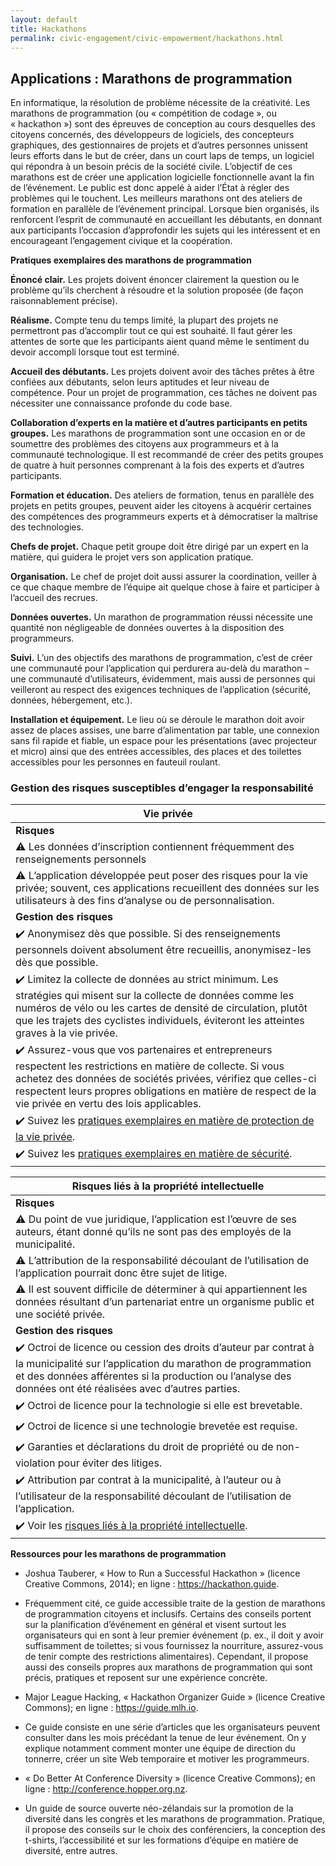 ```yaml
---
layout: default
title: Hackathons
permalink: civic-engagement/civic-empowerment/hackathons.html
---
```


## Applications : Marathons de programmation

En informatique, la résolution de problème nécessite de la créativité. Les marathons de programmation (ou « compétition de codage », ou « hackathon ») sont des épreuves de conception au cours desquelles des citoyens concernés, des développeurs de logiciels, des concepteurs graphiques, des gestionnaires de projets et d’autres personnes unissent leurs efforts dans le but de créer, dans un court laps de temps, un logiciel qui répondra à un besoin précis de la société civile. L’objectif de ces marathons est de créer une application logicielle fonctionnelle avant la fin de l’événement.
Le public est donc appelé à aider l’État à régler des problèmes qui le touchent. Les meilleurs marathons ont des ateliers de formation en parallèle de l’événement principal. Lorsque bien organisés, ils renforcent l’esprit de communauté en accueillant les débutants, en donnant aux participants l’occasion d’approfondir les sujets qui les intéressent et en encourageant l’engagement civique et la coopération.

**Pratiques exemplaires des marathons de programmation**

**Énoncé clair.** Les projets doivent énoncer clairement la question ou le problème qu’ils cherchent à résoudre et la solution proposée (de façon raisonnablement précise).

**Réalisme.** Compte tenu du temps limité, la plupart des projets ne permettront pas d’accomplir tout ce qui est souhaité. Il faut gérer les attentes de sorte que les participants aient quand même le sentiment du devoir accompli lorsque tout est terminé.

**Accueil des débutants.** Les projets doivent avoir des tâches prêtes à être confiées aux débutants, selon leurs aptitudes et leur niveau de compétence. Pour un projet de programmation, ces tâches ne doivent pas nécessiter une connaissance profonde du code base.

**Collaboration d’experts en la matière et d’autres participants en petits groupes.** Les marathons de programmation sont une occasion en or de soumettre des problèmes des citoyens aux programmeurs et à la communauté technologique. Il est recommandé de créer des petits groupes de quatre à huit personnes comprenant à la fois des experts et d’autres participants.

**Formation et éducation.** Des ateliers de formation, tenus en parallèle des projets en petits groupes, peuvent aider les citoyens à acquérir certaines des compétences des programmeurs experts et à démocratiser la maîtrise des technologies.

**Chefs de projet.** Chaque petit groupe doit être dirigé par un expert en la matière, qui guidera le projet vers son application pratique.

**Organisation.** Le chef de projet doit aussi assurer la coordination, veiller à ce que chaque membre de l’équipe ait quelque chose à faire et participer à l’accueil des recrues.

**Données ouvertes.** Un marathon de programmation réussi nécessite une quantité non négligeable de données ouvertes à la disposition des programmeurs.

**Suivi.** L’un des objectifs des marathons de programmation, c’est de créer une communauté pour l’application qui perdurera au-delà du marathon – une communauté d’utilisateurs, évidemment, mais aussi de personnes qui veilleront au respect des exigences techniques de l’application (sécurité, données, hébergement, etc.).

**Installation et équipement.** Le lieu où se déroule le marathon doit avoir assez de places assises, une barre d’alimentation par table, une connexion sans fil rapide et fiable, un espace pour les présentations (avec projecteur et micro) ainsi que des entrées accessibles, des places et des toilettes accessibles pour les personnes en fauteuil roulant.

### Gestion des risques susceptibles d’engager la responsabilité

| Vie privée|
|---|
| **Risques**|
|:warning: Les données d’inscription contiennent fréquemment des renseignements personnels |
|:warning: L’application développée peut poser des risques pour la vie privée; souvent, ces applications recueillent des données sur les utilisateurs à des fins d’analyse ou de personnalisation.|
|**Gestion des risques**|
|:heavy_check_mark: Anonymisez dès que possible. Si des renseignements personnels doivent absolument être recueillis, anonymisez-les dès que possible.|
|:heavy_check_mark: Limitez la collecte de données au strict minimum. Les stratégies qui misent sur la collecte de données comme les numéros de vélo ou les cartes de densité de circulation, plutôt que les trajets des cyclistes individuels, éviteront les atteintes graves à la vie privée.|
|:heavy_check_mark: Assurez-vous que vos partenaires et entrepreneurs respectent les restrictions en matière de collecte. Si vous achetez des données de sociétés privées, vérifiez que celles-ci respectent leurs propres obligations en matière de respect de la vie privée en vertu des lois applicables.|
|:heavy_check_mark: Suivez les [pratiques exemplaires en matière de protection de la vie privée](https://cippic-ca.github.io/SmartCityToolkit/privacy.html).|
|:heavy_check_mark: Suivez les [pratiques exemplaires en matière de sécurité](https://cippic-ca.github.io/SmartCityToolkit/security.html).|

| Risques liés à la propriété intellectuelle|
|---|
| **Risques**|
|:warning: Du point de vue juridique, l’application est l’œuvre de ses auteurs, étant donné qu’ils ne sont pas des employés de la municipalité. |
|:warning: L’attribution de la responsabilité découlant de l’utilisation de l’application pourrait donc être sujet de litige.|
|:warning: Il est souvent difficile de déterminer à qui appartiennent les données résultant d’un partenariat entre un organisme public et une société privée. |
|**Gestion des risques**|
|:heavy_check_mark: Octroi de licence ou cession des droits d’auteur par contrat à la municipalité sur l’application du marathon de programmation et des données afférentes si la production ou l’analyse des données ont été réalisées avec d’autres parties.|
|:heavy_check_mark: Octroi de licence pour la technologie si elle est brevetable.|
|:heavy_check_mark: Octroi de licence si une technologie brevetée est requise.|
|:heavy_check_mark: Garanties et déclarations du droit de propriété ou de non-violation pour éviter des litiges.|
|:heavy_check_mark: Attribution par contrat à la municipalité, à l’auteur ou à l’utilisateur de la responsabilité découlant de l’utilisation de l’application.|
|:heavy_check_mark: Voir les [risques liés à la propriété intellectuelle](https://cippic-ca.github.io/SmartCityToolkit/intellectual-property.html).|

**Ressources pour les marathons de programmation**

* Joshua Tauberer, « How to Run a Successful Hackathon » (licence Creative Commons, 2014); en ligne : https://hackathon.guide.

* Fréquemment cité, ce guide accessible traite de la gestion de marathons de programmation citoyens et inclusifs. Certains des conseils portent sur la planification d’événement en général et visent surtout les organisateurs qui en sont à leur premier événement (p. ex., il doit y avoir suffisamment de toilettes; si vous fournissez la nourriture, assurez-vous de tenir compte des restrictions alimentaires). Cependant, il propose aussi des conseils propres aux marathons de programmation qui sont précis, pratiques et reposent sur une expérience concrète.

* Major League Hacking, « Hackathon Organizer Guide » (licence Creative Commons); en ligne : https://guide.mlh.io.

* Ce guide consiste en une série d’articles que les organisateurs peuvent consulter dans les mois précédant la tenue de leur événement. On y explique notamment comment monter une équipe de direction du tonnerre, créer un site Web temporaire et motiver les programmeurs.

* « Do Better At Conference Diversity » (licence Creative Commons); en ligne : http://conference.hopper.org.nz.

* Un guide de source ouverte néo-zélandais sur la promotion de la diversité dans les congrès et les marathons de programmation. Pratique, il propose des conseils sur le choix des conférenciers, la conception des t-shirts, l’accessibilité et sur les formations d’équipe en matière de diversité, entre autres.

